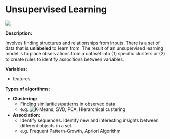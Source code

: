 # Unsupervised Learning
![](https://cdn-images-1.medium.com/max/1600/1*JV-zyYQ8h5umO0RkTmjd6Q.png)

**Description:**

Involves finding structures and relationships from inputs. There is a set of data that is **unlabeled** to learn from.
The result of an unsupervised learning model is to place observations from a dataset into (1) specific clusters or (2) to create rules to identify associtions between variables. 

**Variables:**
  + features
 

**Types of algorithms:**
+ **Clustering:** 
  + Finding similarities/patterns in observed data
  + e.g. ![K-Means](https://github.com/Dnsibu/NsibuD_DATA_4319/tree/main/Unsupervised%20Learning/01-K%20Means), SVD, PCA, Hierarchical custering
+ **Association:**
  + Identify sequences. Identify new and interesting insights between different objects in a set.
  + e.g. Frequent Pattern-Growth, Apriori Algorithm
